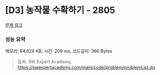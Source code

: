 # [D3] 농작물 수확하기 - 2805 

[문제 링크](https://swexpertacademy.com/main/code/problem/problemDetail.do?contestProbId=AV7GLXqKAWYDFAXB) 

### 성능 요약

메모리: 64,624 KB, 시간: 209 ms, 코드길이: 366 Bytes



> 출처: SW Expert Academy, https://swexpertacademy.com/main/code/problem/problemList.do